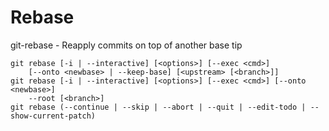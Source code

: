 # Rebase
git-rebase - Reapply commits on top of another base tip
```
git rebase [-i | --interactive] [<options>] [--exec <cmd>]
	[--onto <newbase> | --keep-base] [<upstream> [<branch>]]
git rebase [-i | --interactive] [<options>] [--exec <cmd>] [--onto <newbase>]
	--root [<branch>]
git rebase (--continue | --skip | --abort | --quit | --edit-todo | --show-current-patch)
```
